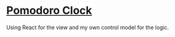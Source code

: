 # [Pomodoro Clock](https://zelite.github.io/Pomodoro-Clock/)

Using React for the view and my own control model for the logic.
